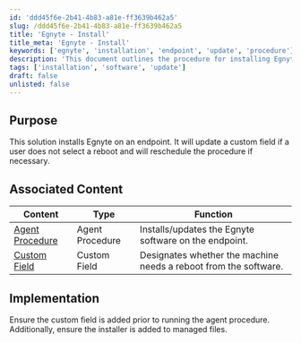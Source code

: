 ```yaml
---
id: 'ddd45f6e-2b41-4b83-a81e-ff3639b462a5'
slug: /ddd45f6e-2b41-4b83-a81e-ff3639b462a5
title: 'Egnyte - Install'
title_meta: 'Egnyte - Install'
keywords: ['egnyte', 'installation', 'endpoint', 'update', 'procedure']
description: 'This document outlines the procedure for installing Egnyte on an endpoint, including how to manage custom fields for reboot requirements and rescheduling the installation process if necessary.'
tags: ['installation', 'software', 'update']
draft: false
unlisted: false
---
```


## Purpose

This solution installs Egnyte on an endpoint. It will update a custom field if a user does not select a reboot and will reschedule the procedure if necessary.

## Associated Content

| Content                                                                 | Type             | Function                                                               |
|-------------------------------------------------------------------------|------------------|------------------------------------------------------------------------|
| [Agent Procedure](/docs/04d18467-ad93-4ed2-8da9-52796031d41c)     | Agent Procedure   | Installs/updates the Egnyte software on the endpoint.                 |
| [Custom Field](/docs/03f423c9-8538-42c0-9822-b7c92befb215) | Custom Field      | Designates whether the machine needs a reboot from the software.       |

## Implementation

Ensure the custom field is added prior to running the agent procedure. Additionally, ensure the installer is added to managed files.


